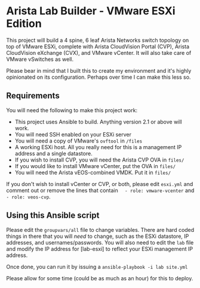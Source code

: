 # Arista Lab Builder - VMware ESXi Edition

This project will build a 4 spine, 6 leaf Arista Networks switch topology on top of VMware ESXi, complete with Arista CloudVision Portal (CVP), Arista CloudVision eXchange (CVX), and VMware vCenter. It will also take care of VMware vSwitches as well.

Please bear in mind that I built this to create my environment and it's highly opinionated on its configuration. Perhaps over time I can make this less so.
## Requirements
You will need the following to make this project work:
* This project uses Ansible to build. Anything version 2.1 or above will work.
* You will need SSH enabled on your ESXi server
* You will need a copy of VMware's `ovftool` in `/files`
* A working ESXi host. All you really need for this is a management IP address and a single datastore.
* If you wish to install CVP, you will need the Arista CVP OVA in `files/`
* If you would like to install VMware vCenter, put the OVA in `files/`
* You will need the Arista vEOS-combined VMDK. Put it in `files/`

If you don't wish to install vCenter or CVP, or both, please edit `esxi.yml` and comment out or remove the lines that contain `  - role: vmware-vcenter` and `- role: veos-cvp`.
## Using this Ansible script

Please edit the `groupvars/all` file to change variables. There are hard coded things in there that you will _need_ to change, such as the ESXi datastore, IP addresses, and usernames/passwords. You will also need to edit the `lab` file and modify the IP address for [lab-esxi] to reflect your ESXi management IP address.

Once done, you can run it by issuing a `ansible-playbook -i lab site.yml` 

Please allow for some time (could be as much as an hour) for this to deploy.